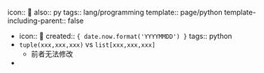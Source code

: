 icon:: 🐍
also:: py
tags:: lang/programming
template:: page/python
template-including-parent:: false

  - icon:: 🐍
    created:: ``{ date.now.format('YYYYMMDD') }``
    tags:: python
- `tuple(xxx,xxx,xxx)` vs `list[xxx,xxx,xxx]`
  - 前者无法修改
-